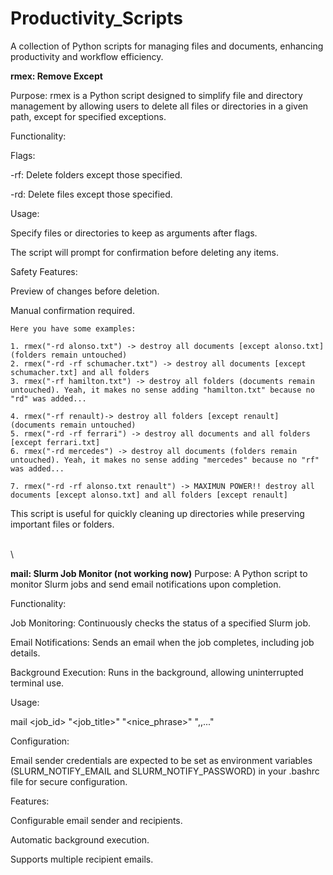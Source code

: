 # Productivity_Scripts

A collection of Python scripts for managing files and documents, enhancing productivity and workflow efficiency.





**rmex: Remove Except**

Purpose:
rmex is a Python script designed to simplify file and directory management by allowing users to delete all files or directories in a given path, except for specified exceptions.

Functionality:

Flags:

-rf: Delete folders except those specified.

-rd: Delete files except those specified.

Usage:

Specify files or directories to keep as arguments after flags.

The script will prompt for confirmation before deleting any items.

Safety Features:

Preview of changes before deletion.

Manual confirmation required.

    Here you have some examples:

    1. rmex("-rd alonso.txt") -> destroy all documents [except alonso.txt] (folders remain untouched)
    2. rmex("-rd -rf schumacher.txt") -> destroy all documents [except schumacher.txt] and all folders
    3. rmex("-rf hamilton.txt") -> destroy all folders (documents remain untouched). Yeah, it makes no sense adding "hamilton.txt" because no "rd" was added...

    4. rmex("-rf renault)-> destroy all folders [except renault] (documents remain untouched)
    5. rmex("-rd -rf ferrari") -> destroy all documents and all folders [except ferrari.txt]
    6. rmex("-rd mercedes") -> destroy all documents (folders remain untouched). Yeah, it makes no sense adding "mercedes" because no "rf" was added...

    7. rmex("-rd -rf alonso.txt renault") -> MAXIMUN POWER!! destroy all documents [except alonso.txt] and all folders [except renault]



This script is useful for quickly cleaning up directories while preserving important files or folders.



\
\




**mail: Slurm Job Monitor (not working now)** 
Purpose:
A Python script to monitor Slurm jobs and send email notifications upon completion.

Functionality:

Job Monitoring: Continuously checks the status of a specified Slurm job.

Email Notifications: Sends an email when the job completes, including job details.

Background Execution: Runs in the background, allowing uninterrupted terminal use.

Usage:

mail <job_id> "<job_title>" "<nice_phrase>" "<email1>,<email2>,..."

Configuration:

Email sender credentials are expected to be set as environment variables (SLURM_NOTIFY_EMAIL and SLURM_NOTIFY_PASSWORD) in your .bashrc file for secure configuration.

Features:

Configurable email sender and recipients.

Automatic background execution.

Supports multiple recipient emails.




